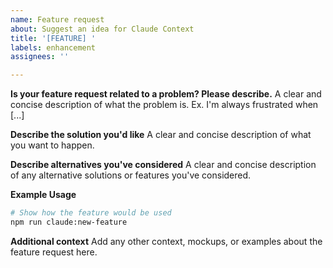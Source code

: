```yaml
---
name: Feature request
about: Suggest an idea for Claude Context
title: '[FEATURE] '
labels: enhancement
assignees: ''

---
```


**Is your feature request related to a problem? Please describe.**
A clear and concise description of what the problem is. Ex. I'm always frustrated when [...]

**Describe the solution you'd like**
A clear and concise description of what you want to happen.

**Describe alternatives you've considered**
A clear and concise description of any alternative solutions or features you've considered.

**Example Usage**
```bash
# Show how the feature would be used
npm run claude:new-feature
```

**Additional context**
Add any other context, mockups, or examples about the feature request here.